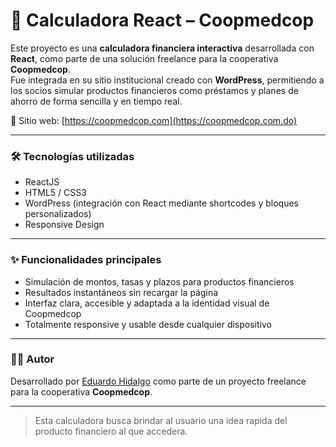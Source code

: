 # 🧮 Calculadora React – Coopmedcop

Este proyecto es una **calculadora financiera interactiva** desarrollada con **React**, como parte de una solución freelance para la cooperativa **Coopmedcop**.  
Fue integrada en su sitio institucional creado con **WordPress**, permitiendo a los socios simular productos financieros como préstamos y planes de ahorro de forma sencilla y en tiempo real.

🔗 Sitio web: [https://coopmedcop.com](https://coopmedcop.com.do)

---

### 🛠️ Tecnologías utilizadas

- ReactJS
- HTML5 / CSS3
- WordPress (integración con React mediante shortcodes y bloques personalizados)
- Responsive Design

---

### ✨ Funcionalidades principales

- Simulación de montos, tasas y plazos para productos financieros
- Resultados instantáneos sin recargar la página
- Interfaz clara, accesible y adaptada a la identidad visual de Coopmedcop
- Totalmente responsive y usable desde cualquier dispositivo

---

### 👨‍💻 Autor

Desarrollado por [Eduardo Hidalgo](https://github.com/eduardohidalgo10) como parte de un proyecto freelance para la cooperativa **Coopmedcop**.

---

> Esta calculadora busca brindar al usuario una idea rapida del producto financiero al que accedera.
